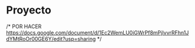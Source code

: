 # Proyecto
/* POR HACER
https://docs.google.com/document/d/1Ec2WemLU0iGWrPf8mPjIvvrRFhn1JdYMtRoOr00GE6Y/edit?usp=sharing
*/
